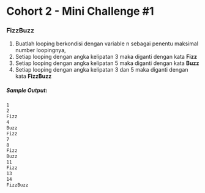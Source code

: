# Cohort 2 - Mini Challenge #1
### FizzBuzz

1. Buatlah looping berkondisi dengan variable n sebagai penentu maksimal number loopingnya,
2. Setiap looping dengan angka kelipatan 3 maka diganti dengan kata **Fizz**
3. Setiap looping dengan angka kelipatan 5 maka diganti dengan kata **Buzz**
4. Setiap looping dengan angka kelipatan 3 dan 5 maka diganti dengan kata **FizzBuzz**


##### Sample Output:
```bash
1
2
Fizz
4
Buzz
Fizz
7
8
Fizz
Buzz
11
Fizz
13
14
FizzBuzz
```